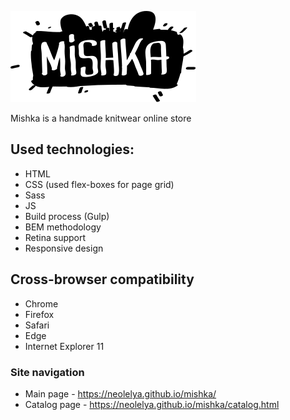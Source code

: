 ![Mishka Logo](/source/img/logo-desktop.svg)

Mishka is a handmade knitwear online store

## Used technologies: 
* HTML
* CSS (used flex-boxes for page grid)
* Sass
* JS
* Build process (Gulp)
* BEM methodology 
* Retina support
* Responsive design

## Cross-browser compatibility
* Chrome 
* Firefox 
* Safari 
* Edge 
* Internet Explorer 11


### Site navigation 
* Main page - https://neolelya.github.io/mishka/
* Catalog page - https://neolelya.github.io/mishka/catalog.html
